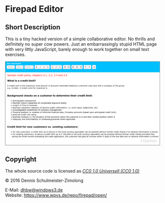 Firepad Editor
==============

Short Description
-----------------

This is a tiny hacked version of a simple collaborative editor. No thrills and
definitely no super cow powers. Just an embarrassingly stupid HTML page with
very littly JavaScript, barely enough to work together on small text exercises.

<img src="screenshot.png" style="border: 1px solid grey" />

Copyright
---------

The whole source code is licensed as
[_CC0 1.0 Universell (CC0 1.0)_](https://creativecommons.org/publicdomain/zero/1.0/deed.de)

© 2016 Dennis Schulmeister-Zimolong

E-Mail: [dhbw@windows3.de](mailto:dhbw@windows3.de) <br/>
Website: https://www.wpvs.de/repo/firepad/open/
